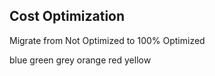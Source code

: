 ## Cost Optimization 

Migrate from Not Optimized to 100% Optimized 

blue
green
grey
orange
red 
yellow